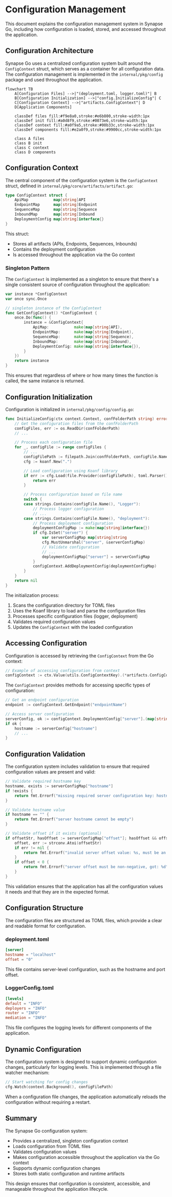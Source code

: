# Configuration Management

This document explains the configuration management system in Synapse Go, including how configuration is loaded, stored, and accessed throughout the application.

## Configuration Architecture

Synapse Go uses a centralized configuration system built around the `ConfigContext` struct, which serves as a container for all configuration data. The configuration management is implemented in the `internal/pkg/config` package and used throughout the application.

```mermaid
flowchart TB
    A[Configuration Files] -->|"(deployment.toml, logger.toml)"| B
    B[Configuration Initialization] -->|"config.InitializeConfig"| C
    C[Configuration Context] -->|"artifacts.ConfigContext"| D
    D[Application Components]
    
    classDef files fill:#f9e8a0,stroke:#e6b800,stroke-width:1px
    classDef init fill:#a0d8f9,stroke:#0073e6,stroke-width:1px
    classDef context fill:#a0f9a5,stroke:#00b33c,stroke-width:1px
    classDef components fill:#e2a0f9,stroke:#9900cc,stroke-width:1px
    
    class A files
    class B init
    class C context
    class D components
```

## Configuration Context

The central component of the configuration system is the `ConfigContext` struct, defined in `internal/pkg/core/artifacts/artifact.go`:

```go
type ConfigContext struct {
    ApiMap           map[string]API
    EndpointMap      map[string]Endpoint
    SequenceMap      map[string]Sequence
    InboundMap       map[string]Inbound
    DeploymentConfig map[string]interface{}
}
```

This struct:
- Stores all artifacts (APIs, Endpoints, Sequences, Inbounds)
- Contains the deployment configuration
- Is accessed throughout the application via the Go context

### Singleton Pattern

The `ConfigContext` is implemented as a singleton to ensure that there's a single consistent source of configuration throughout the application:

```go
var instance *ConfigContext
var once sync.Once

// singleton instance of the ConfigContext
func GetConfigContext() *ConfigContext {
    once.Do(func() {
        instance = &ConfigContext{
            ApiMap:           make(map[string]API),
            EndpointMap:      make(map[string]Endpoint),
            SequenceMap:      make(map[string]Sequence),
            InboundMap:       make(map[string]Inbound),
            DeploymentConfig: make(map[string]interface{}),
        }
    })
    return instance
}
```

This ensures that regardless of where or how many times the function is called, the same instance is returned.

## Configuration Initialization

Configuration is initialized in `internal/pkg/config/config.go`:

```go
func InitializeConfig(ctx context.Context, confFolderPath string) error {
    // Get the configuration files from the confFolderPath
    configFiles, err := os.ReadDir(confFolderPath)
    // ...

    // Process each configuration file
    for _, configFile := range configFiles {
        // ...
        configFilePath := filepath.Join(confFolderPath, configFile.Name())
        cfg := koanf.New(".")

        // Load configuration using Koanf library
        if err := cfg.Load(file.Provider(configFilePath), toml.Parser()); err != nil {
            return err
        }

        // Process configuration based on file name
        switch {
        case strings.Contains(configFile.Name(), "Logger"):
            // Process logger configuration
            // ...
        case strings.Contains(configFile.Name(), "deployment"):
            // Process deployment configuration
            deploymentConfigMap := make(map[string]interface{})
            if cfg.IsSet("server") {
                var serverConfigMap map[string]string
                cfg.MustUnmarshal("server", &serverConfigMap)
                // Validate configuration
                // ...
                deploymentConfigMap["server"] = serverConfigMap
            }
            configContext.AddDeploymentConfig(deploymentConfigMap)
        }
    }
    return nil
}
```

The initialization process:
1. Scans the configuration directory for TOML files
2. Uses the Koanf library to load and parse the configuration files
3. Processes specific configuration files (logger, deployment)
4. Validates required configuration values
5. Updates the `ConfigContext` with the loaded configuration

## Accessing Configuration

Configuration is accessed by retrieving the `ConfigContext` from the Go context:

```go
// Example of accessing configuration from context
configContext := ctx.Value(utils.ConfigContextKey).(*artifacts.ConfigContext)
```

The `ConfigContext` provides methods for accessing specific types of configuration:

```go
// Get an endpoint configuration
endpoint := configContext.GetEndpoint("endpointName")

// Access server configuration
serverConfig, ok := configContext.DeploymentConfig["server"].(map[string]string)
if ok {
    hostname := serverConfig["hostname"]
    // ...
}
```

## Configuration Validation

The configuration system includes validation to ensure that required configuration values are present and valid:

```go
// Validate required hostname key
hostname, exists := serverConfigMap["hostname"]
if !exists {
    return fmt.Errorf("missing required server configuration key: hostname")
}

// Validate hostname value
if hostname == "" {
    return fmt.Errorf("server hostname cannot be empty")
}

// Validate offset if it exists (optional)
if offsetStr, hasOffset := serverConfigMap["offset"]; hasOffset && offsetStr != "" {
    offset, err := strconv.Atoi(offsetStr)
    if err != nil {
        return fmt.Errorf("invalid server offset value: %s, must be an integer", offsetStr)
    }
    if offset < 0 {
        return fmt.Errorf("server offset must be non-negative, got: %d", offset)
    }
}
```

This validation ensures that the application has all the configuration values it needs and that they are in the expected format.

## Configuration Structure

The configuration files are structured as TOML files, which provide a clear and readable format for configuration.

### deployment.toml

```toml
[server]
hostname = "localhost"
offset = "0"
```

This file contains server-level configuration, such as the hostname and port offset.

### LoggerConfig.toml

```toml
[levels]
default = "INFO"
deployers = "INFO"
router = "INFO"
mediation = "INFO"
```

This file configures the logging levels for different components of the application.

## Dynamic Configuration

The configuration system is designed to support dynamic configuration changes, particularly for logging levels. This is implemented through a file watcher mechanism:

```go
// Start watching for config changes
cfg.Watch(context.Background(), configFilePath)
```

When a configuration file changes, the application automatically reloads the configuration without requiring a restart.

## Summary

The Synapse Go configuration system:

- Provides a centralized, singleton configuration context
- Loads configuration from TOML files
- Validates configuration values
- Makes configuration accessible throughout the application via the Go context
- Supports dynamic configuration changes
- Stores both static configuration and runtime artifacts

This design ensures that configuration is consistent, accessible, and manageable throughout the application lifecycle.